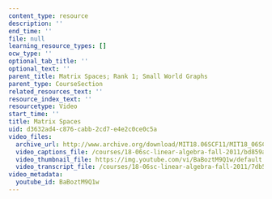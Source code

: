 ```yaml
---
content_type: resource
description: ''
end_time: ''
file: null
learning_resource_types: []
ocw_type: ''
optional_tab_title: ''
optional_text: ''
parent_title: Matrix Spaces; Rank 1; Small World Graphs
parent_type: CourseSection
related_resources_text: ''
resource_index_text: ''
resourcetype: Video
start_time: ''
title: Matrix Spaces
uid: d3632ad4-c876-cabb-2cd7-e4e2c0ce0c5a
video_files:
  archive_url: http://www.archive.org/download/MIT18.06SCF11/MIT18_06SC_110607_A1_300k.mp4
  video_captions_file: /courses/18-06sc-linear-algebra-fall-2011/bd859a9f2d8f508a87dc2f7950e1784b_BaBoztM9Q1w.vtt
  video_thumbnail_file: https://img.youtube.com/vi/BaBoztM9Q1w/default.jpg
  video_transcript_file: /courses/18-06sc-linear-algebra-fall-2011/7db51b0ebe096ee57bb0e6bcf9a1b43d_BaBoztM9Q1w.pdf
video_metadata:
  youtube_id: BaBoztM9Q1w
---
```

